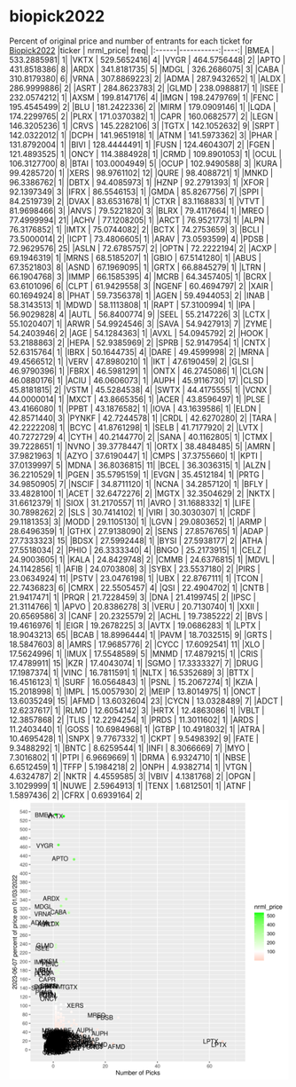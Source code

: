 # biopick2022
Percent of original price and number of entrants for each ticket for [Biopick2022](https://twitter.com/hashtag/Biopick2022)
|ticker |  nrml_price| freq|
|:------|-----------:|----:|
|BMEA   | 533.2885981|    1|
|VKTX   | 529.5652416|    4|
|VYGR   | 464.5756448|    2|
|APTO   | 431.8518386|    8|
|ARDX   | 341.8181735|    5|
|MDGL   | 326.2686075|    3|
|CABA   | 310.8179380|    6|
|VRNA   | 307.8869223|    2|
|ADMA   | 287.9432652|    1|
|ALDX   | 286.9999886|    2|
|ASRT   | 284.8623783|    2|
|GLMD   | 238.0988817|    1|
|ISEE   | 232.0574212|    1|
|AXSM   | 199.8147176|    4|
|IMGN   | 198.2479769|    1|
|FENC   | 195.4545499|    2|
|BLU    | 181.2422336|    2|
|MIRM   | 179.0909146|    1|
|LQDA   | 174.2299765|    2|
|PLRX   | 171.0370382|    1|
|CAPR   | 160.0682577|    2|
|LEGN   | 146.3205236|    1|
|CRVS   | 145.2282106|    3|
|TGTX   | 142.1052632|    9|
|SRPT   | 142.0322012|    1|
|DCPH   | 141.9651918|    1|
|ATNM   | 141.5973362|    3|
|PHAR   | 131.8792004|    1|
|BIVI   | 128.4444491|    1|
|FUSN   | 124.4604307|    2|
|FGEN   | 121.4893525|    1|
|ONCY   | 114.3884928|    1|
|CRMD   | 109.8901053|    1|
|OCUL   | 106.3127700|    8|
|BTAI   | 103.0004949|    5|
|OCUP   | 102.9490588|    3|
|KURA   |  99.4285720|    1|
|XERS   |  98.9761102|   12|
|QURE   |  98.4088721|    1|
|MNKD   |  96.3386762|    1|
|DBTX   |  94.4085973|    1|
|HZNP   |  92.2791393|    1|
|XFOR   |  92.1397349|    3|
|IFRX   |  86.5546153|    1|
|GMDA   |  85.8267756|    7|
|SPPI   |  84.2519739|    2|
|DVAX   |  83.6531678|    1|
|CTXR   |  83.1168833|    1|
|VTVT   |  81.9698466|    3|
|ANVS   |  79.5221820|    3|
|BLRX   |  79.4117664|    1|
|MREO   |  77.4999994|   21|
|ACHV   |  77.1208205|    1|
|ARCT   |  76.9521773|    1|
|ALPN   |  76.3176852|    1|
|IMTX   |  75.0744082|    2|
|BCTX   |  74.2753659|    3|
|BCLI   |  73.5000014|    2|
|ICPT   |  73.4806605|    1|
|ARAV   |  73.0593599|    4|
|PDSB   |  72.9629576|   25|
|ASLN   |  72.6785757|    2|
|OPTN   |  72.2222194|    2|
|ACXP   |  69.1946319|    1|
|MRNS   |  68.5185207|    1|
|GBIO   |  67.5141280|    1|
|ABUS   |  67.3521803|    8|
|ASND   |  67.1969095|    1|
|GRTX   |  66.8845279|    1|
|LTRN   |  66.1904768|    3|
|IMMP   |  66.1585395|    4|
|MCRB   |  64.3457405|    1|
|BCRX   |  63.6101096|    6|
|CLPT   |  61.9429558|    3|
|NGENF  |  60.4694797|    2|
|XAIR   |  60.1694924|    8|
|PHAT   |  59.7356378|    1|
|AGEN   |  59.4944053|    2|
|INAB   |  58.3143513|    1|
|MDWD   |  58.1113808|    1|
|RAPT   |  57.3100994|    1|
|IPA    |  56.9029828|    4|
|AUTL   |  56.8400774|    9|
|SEEL   |  55.2147226|    3|
|LCTX   |  55.1020407|    1|
|ARWR   |  54.9924546|    3|
|SAVA   |  54.9427913|    7|
|ZYME   |  54.2403946|    2|
|AGE    |  54.1284363|    1|
|AVXL   |  54.0945792|    2|
|HOOK   |  53.2188863|    2|
|HEPA   |  52.9385969|    2|
|SPRB   |  52.9147954|    1|
|CNTX   |  52.6315764|    1|
|IBRX   |  50.1644735|    4|
|DARE   |  49.4599998|    2|
|MRNA   |  49.4566512|    1|
|VERV   |  47.8980210|    1|
|IKT    |  47.6190459|    2|
|GLSI   |  46.9790396|    1|
|FBRX   |  46.5981291|    1|
|ONTX   |  46.2745086|    1|
|CLGN   |  46.0880176|    1|
|ACIU   |  46.0606073|    1|
|AUPH   |  45.9116730|   17|
|CLSD   |  45.8181815|    2|
|VSTM   |  45.5284538|    4|
|SWTX   |  44.4175555|    1|
|VCNX   |  44.0000014|    1|
|MXCT   |  43.8665356|    1|
|ACER   |  43.8596497|    1|
|PLSE   |  43.4166080|    1|
|PPBT   |  43.1876582|    1|
|IOVA   |  43.1639586|    1|
|ELDN   |  42.8571440|    3|
|PYNKF  |  42.7244578|    1|
|CRDL   |  42.6270280|    2|
|TARA   |  42.2222208|    1|
|BCYC   |  41.8761298|    1|
|SELB   |  41.7177920|    2|
|LVTX   |  40.7272729|    4|
|CYTH   |  40.2144770|    2|
|SANA   |  40.1162805|    1|
|CTMX   |  39.7228651|    1|
|NVNO   |  39.3778447|    1|
|ORTX   |  38.4848485|    5|
|AMRN   |  37.9821963|    1|
|AZYO   |  37.6190447|    1|
|CMPS   |  37.3755660|    1|
|KPTI   |  37.0139997|    5|
|MDNA   |  36.8036815|   11|
|BCEL   |  36.3036315|    1|
|ALZN   |  36.2210529|    1|
|PGEN   |  35.5795159|    1|
|EVGN   |  35.4512184|    1|
|PRTG   |  34.9850905|    7|
|NSCIF  |  34.8711120|    1|
|NCNA   |  34.2857120|    1|
|BFLY   |  33.4828100|    1|
|ACET   |  32.6472276|    2|
|MGTX   |  32.3504629|    2|
|NKTX   |  31.6612379|    1|
|SIOX   |  31.2170557|   11|
|AVRO   |  31.1688332|    1|
|LIFE   |  30.7898262|    2|
|SLS    |  30.7414102|    1|
|VIRI   |  30.3030307|    1|
|CRDF   |  29.1181353|    3|
|MODD   |  29.1105130|    1|
|LGVN   |  29.0803652|    1|
|ARMP   |  28.6496359|    1|
|GTHX   |  27.9138090|    2|
|SENS   |  27.8576765|    1|
|ADAP   |  27.7333323|   15|
|BDSX   |  27.5992448|    1|
|BYSI   |  27.5938177|    2|
|ATHA   |  27.5518034|    2|
|PHIO   |  26.3333340|    4|
|BNGO   |  25.2173915|    1|
|CELZ   |  24.9003605|    1|
|KALA   |  24.8429748|    2|
|CMMB   |  24.6376815|    1|
|MDVL   |  24.1142856|    1|
|AFIB   |  24.0703808|    3|
|SYBX   |  23.5537180|    2|
|PIRS   |  23.0634924|   11|
|PSTV   |  23.0476198|    1|
|UBX    |  22.8767111|    1|
|TCON   |  22.7436823|    6|
|CMRX   |  22.5505457|    4|
|QSI    |  22.4904702|    1|
|CNTB   |  21.9417471|    1|
|PRQR   |  21.7228459|    3|
|DNA    |  21.4199745|    2|
|IPSC   |  21.3114766|    1|
|APVO   |  20.8386278|    3|
|VERU   |  20.7130740|    1|
|XXII   |  20.6569586|    3|
|CANF   |  20.2325579|    2|
|ACHL   |  19.7385222|    2|
|BVS    |  19.4616976|    1|
|EIGR   |  19.2678225|    3|
|AVTX   |  19.0686283|    1|
|LPTX   |  18.9043213|   65|
|BCAB   |  18.8996444|    1|
|PAVM   |  18.7032515|    9|
|GRTS   |  18.5847603|    8|
|AMRS   |  17.9685776|    2|
|CYCC   |  17.6092541|   11|
|XLO    |  17.5624996|    1|
|IMUX   |  17.5548589|    5|
|MNMD   |  17.4879215|    1|
|CRIS   |  17.4789911|   15|
|KZR    |  17.4043074|    1|
|SGMO   |  17.3333327|    7|
|DRUG   |  17.1987374|    1|
|VINC   |  16.7811591|    1|
|NLTX   |  16.5352689|    3|
|BTTX   |  16.4516123|    1|
|SURF   |  16.0564843|    1|
|PSNL   |  15.2067274|    1|
|KZIA   |  15.2018998|    1|
|IMPL   |  15.0057930|    2|
|MEIP   |  13.8014975|    1|
|ONCT   |  13.6035249|   15|
|AFMD   |  13.6032604|   23|
|CYCN   |  13.0328489|    7|
|ADCT   |  12.6237617|    1|
|RLMD   |  12.6054142|    3|
|HRTX   |  12.4863086|    1|
|VBLT   |  12.3857868|    2|
|TLIS   |  12.2294254|    1|
|PRDS   |  11.3011602|    1|
|ARDS   |  11.2403440|    1|
|GOSS   |  10.6984968|    1|
|GTBP   |  10.4918032|    1|
|ATRA   |  10.4695428|    1|
|SNPX   |   9.7767332|    1|
|CKPT   |   9.5498392|    9|
|FATE   |   9.3488292|    1|
|BNTC   |   8.6259544|    1|
|INFI   |   8.3066669|    7|
|MYO    |   7.3016802|    1|
|PTPI   |   6.9669669|    1|
|DRMA   |   6.9324710|    1|
|NBSE   |   6.6512459|    1|
|TFFP   |   5.1984218|    2|
|ONPH   |   4.9382714|    1|
|VTGN   |   4.6324787|    2|
|NKTR   |   4.4559585|    3|
|VBIV   |   4.1381768|    2|
|OPGN   |   3.1029999|    1|
|NUWE   |   2.5964913|    1|
|TENX   |   1.6812501|    1|
|ATNF   |   1.5897436|    2|
|CFRX   |   0.6939164|    2|
![retvspicks](biopicks.png?raw=true)
